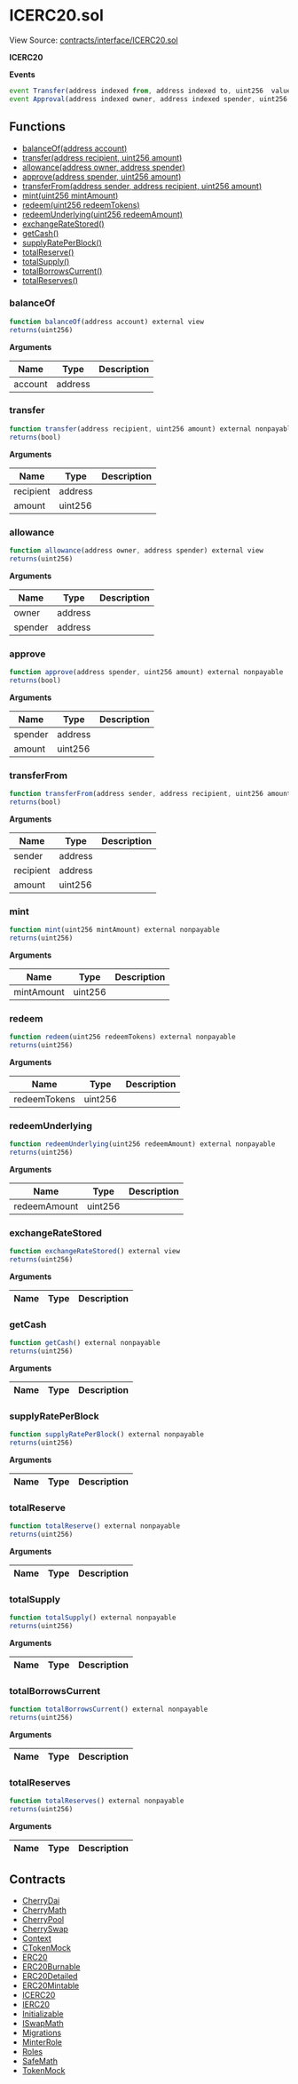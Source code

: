 # ICERC20.sol

View Source: [contracts/interface/ICERC20.sol](../../smart-contracts/contracts/interface/ICERC20.sol)

**ICERC20**

**Events**

```js
event Transfer(address indexed from, address indexed to, uint256  value);
event Approval(address indexed owner, address indexed spender, uint256  value);
```

## Functions

- [balanceOf(address account)](#balanceof)
- [transfer(address recipient, uint256 amount)](#transfer)
- [allowance(address owner, address spender)](#allowance)
- [approve(address spender, uint256 amount)](#approve)
- [transferFrom(address sender, address recipient, uint256 amount)](#transferfrom)
- [mint(uint256 mintAmount)](#mint)
- [redeem(uint256 redeemTokens)](#redeem)
- [redeemUnderlying(uint256 redeemAmount)](#redeemunderlying)
- [exchangeRateStored()](#exchangeratestored)
- [getCash()](#getcash)
- [supplyRatePerBlock()](#supplyrateperblock)
- [totalReserve()](#totalreserve)
- [totalSupply()](#totalsupply)
- [totalBorrowsCurrent()](#totalborrowscurrent)
- [totalReserves()](#totalreserves)

### balanceOf

```js
function balanceOf(address account) external view
returns(uint256)
```

**Arguments**

| Name        | Type           | Description  |
| ------------- |------------- | -----|
| account | address |  | 

### transfer

```js
function transfer(address recipient, uint256 amount) external nonpayable
returns(bool)
```

**Arguments**

| Name        | Type           | Description  |
| ------------- |------------- | -----|
| recipient | address |  | 
| amount | uint256 |  | 

### allowance

```js
function allowance(address owner, address spender) external view
returns(uint256)
```

**Arguments**

| Name        | Type           | Description  |
| ------------- |------------- | -----|
| owner | address |  | 
| spender | address |  | 

### approve

```js
function approve(address spender, uint256 amount) external nonpayable
returns(bool)
```

**Arguments**

| Name        | Type           | Description  |
| ------------- |------------- | -----|
| spender | address |  | 
| amount | uint256 |  | 

### transferFrom

```js
function transferFrom(address sender, address recipient, uint256 amount) external nonpayable
returns(bool)
```

**Arguments**

| Name        | Type           | Description  |
| ------------- |------------- | -----|
| sender | address |  | 
| recipient | address |  | 
| amount | uint256 |  | 

### mint

```js
function mint(uint256 mintAmount) external nonpayable
returns(uint256)
```

**Arguments**

| Name        | Type           | Description  |
| ------------- |------------- | -----|
| mintAmount | uint256 |  | 

### redeem

```js
function redeem(uint256 redeemTokens) external nonpayable
returns(uint256)
```

**Arguments**

| Name        | Type           | Description  |
| ------------- |------------- | -----|
| redeemTokens | uint256 |  | 

### redeemUnderlying

```js
function redeemUnderlying(uint256 redeemAmount) external nonpayable
returns(uint256)
```

**Arguments**

| Name        | Type           | Description  |
| ------------- |------------- | -----|
| redeemAmount | uint256 |  | 

### exchangeRateStored

```js
function exchangeRateStored() external view
returns(uint256)
```

**Arguments**

| Name        | Type           | Description  |
| ------------- |------------- | -----|

### getCash

```js
function getCash() external nonpayable
returns(uint256)
```

**Arguments**

| Name        | Type           | Description  |
| ------------- |------------- | -----|

### supplyRatePerBlock

```js
function supplyRatePerBlock() external nonpayable
returns(uint256)
```

**Arguments**

| Name        | Type           | Description  |
| ------------- |------------- | -----|

### totalReserve

```js
function totalReserve() external nonpayable
returns(uint256)
```

**Arguments**

| Name        | Type           | Description  |
| ------------- |------------- | -----|

### totalSupply

```js
function totalSupply() external nonpayable
returns(uint256)
```

**Arguments**

| Name        | Type           | Description  |
| ------------- |------------- | -----|

### totalBorrowsCurrent

```js
function totalBorrowsCurrent() external nonpayable
returns(uint256)
```

**Arguments**

| Name        | Type           | Description  |
| ------------- |------------- | -----|

### totalReserves

```js
function totalReserves() external nonpayable
returns(uint256)
```

**Arguments**

| Name        | Type           | Description  |
| ------------- |------------- | -----|

## Contracts

* [CherryDai](CherryDai.md)
* [CherryMath](CherryMath.md)
* [CherryPool](CherryPool.md)
* [CherrySwap](CherrySwap.md)
* [Context](Context.md)
* [CTokenMock](CTokenMock.md)
* [ERC20](ERC20.md)
* [ERC20Burnable](ERC20Burnable.md)
* [ERC20Detailed](ERC20Detailed.md)
* [ERC20Mintable](ERC20Mintable.md)
* [ICERC20](ICERC20.md)
* [IERC20](IERC20.md)
* [Initializable](Initializable.md)
* [ISwapMath](ISwapMath.md)
* [Migrations](Migrations.md)
* [MinterRole](MinterRole.md)
* [Roles](Roles.md)
* [SafeMath](SafeMath.md)
* [TokenMock](TokenMock.md)
